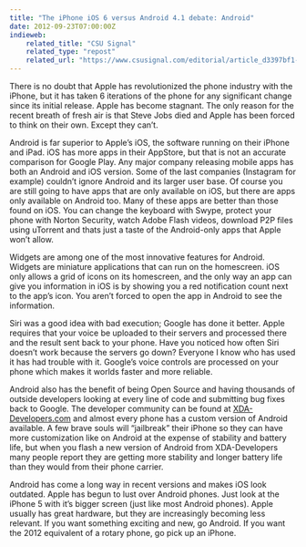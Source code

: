```yaml
---
title: "The iPhone iOS 6 versus Android 4.1 debate: Android"
date: 2012-09-23T07:00:00Z
indieweb:
    related_title: "CSU Signal"
    related_type: "repost"
    related_url: "https://www.csusignal.com/editorial/article_d3397bf1-656b-5edb-9f37-8c6e1fdf833a.html"
---
```

There is no doubt that Apple has revolutionized the phone industry with the iPhone, but it has taken 6 iterations of the phone for any significant change since its initial release. Apple has become stagnant. The only reason for the recent breath of fresh air is that Steve Jobs died and Apple has been forced to think on their own. Except they can’t.

Android is far superior to Apple’s iOS, the software running on their iPhone and iPad. iOS has more apps in their AppStore, but that is not an accurate comparison for Google Play. Any major company releasing mobile apps has both an Android and iOS version. Some of the last companies (Instagram for example) couldn’t ignore Android and its larger user base. Of course you are still going to have apps that are only available on iOS, but there are apps only available on Android too. Many of these apps are better than those found on iOS. You can change the keyboard with Swype, protect your phone with Norton Security, watch Adobe Flash videos, download P2P files using uTorrent and thats just a taste of the Android-only apps that Apple won’t allow.

Widgets are among one of the most innovative features for Android. Widgets are miniature applications that can run on the homescreen. iOS only allows a grid of icons on its homescreen, and the only way an app can give you information in iOS is by showing you a red notification count next to the app’s icon. You aren’t forced to open the app in Android to see the information.

Siri was a good idea with bad execution; Google has done it better. Apple requires that your voice be uploaded to their servers and processed there and the result sent back to your phone. Have you noticed how often Siri doesn’t work because the servers go down? Everyone I know who has used it has had trouble with it. Google’s voice controls are processed on your phone which makes it worlds faster and more reliable.

Android also has the benefit of being Open Source and having thousands of outside developers looking at every line of code and submitting bug fixes back to Google. The developer community can be found at [XDA-Developers.com](http://XDA-Developers.com) and almost every phone has a custom version of Android available. A few brave souls will “jailbreak” their iPhone so they can have more customization like on Android at the expense of stability and battery life, but when you flash a new version of Android from XDA-Developers many people report they are getting more stability and longer battery life than they would from their phone carrier.

Android has come a long way in recent versions and makes iOS look outdated. Apple has begun to lust over Android phones. Just look at the iPhone 5 with it’s bigger screen (just like most Android phones). Apple usually has great hardware, but they are increasingly becoming less relevant. If you want something exciting and new, go Android. If you want the 2012 equivalent of a rotary phone, go pick up an iPhone.
